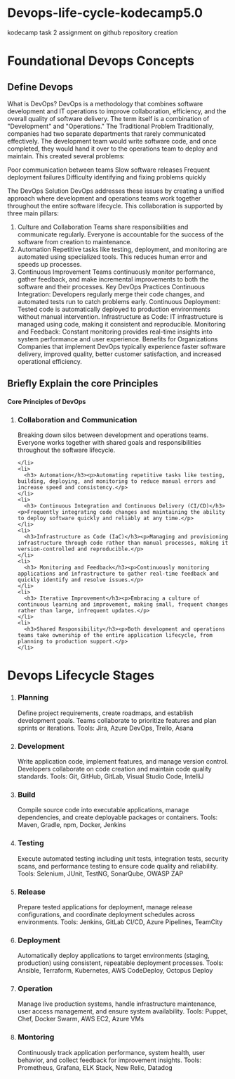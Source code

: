 # Devops-life-cycle-kodecamp5.0
kodecamp task 2 assignment on github repository creation
<h1>Foundational Devops Concepts</h1>
<h2>Define Devops</h2>
<p>What is DevOps?
DevOps is a methodology that combines software development and IT operations to improve collaboration, efficiency, and the overall quality of software delivery. The term itself is a combination of "Development" and "Operations."
The Traditional Problem
Traditionally, companies had two separate departments that rarely communicated effectively. The development team would write software code, and once completed, they would hand it over to the operations team to deploy and maintain. This created several problems:

Poor communication between teams
Slow software releases
Frequent deployment failures
Difficulty identifying and fixing problems quickly

The DevOps Solution
DevOps addresses these issues by creating a unified approach where development and operations teams work together throughout the entire software lifecycle. This collaboration is supported by three main pillars:
1. Culture and Collaboration
Teams share responsibilities and communicate regularly. Everyone is accountable for the success of the software from creation to maintenance.
2. Automation
Repetitive tasks like testing, deployment, and monitoring are automated using specialized tools. This reduces human error and speeds up processes.
3. Continuous Improvement
Teams continuously monitor performance, gather feedback, and make incremental improvements to both the software and their processes.
Key DevOps Practices
Continuous Integration: Developers regularly merge their code changes, and automated tests run to catch problems early.
Continuous Deployment: Tested code is automatically deployed to production environments without manual intervention.
Infrastructure as Code: IT infrastructure is managed using code, making it consistent and reproducible.
Monitoring and Feedback: Constant monitoring provides real-time insights into system performance and user experience.
Benefits for Organizations
Companies that implement DevOps typically experience faster software delivery, improved quality, better customer satisfaction, and increased operational efficiency.</p>
<h2>Briefly Explain the core Principles</h2>
<h4> Core Principles of DevOps </h4>
  <ol>
    <li>
      <h3>Collaboration and Communication</h3><p>Breaking down silos between development and operations teams. Everyone works together with shared goals and responsibilities throughout the software lifecycle.

    </li>
    <li>
      <h3> Automation</h3><p>Automating repetitive tasks like testing, building, deploying, and monitoring to reduce manual errors and increase speed and consistency.</p>
    </li>
    <li>
      <h3> Continuous Integration and Continuous Delivery (CI/CD)</h3><p>Frequently integrating code changes and maintaining the ability to deploy software quickly and reliably at any time.</p>
    </li>
    <li>
      <h3>Infrastructure as Code (IaC)</h3><p>Managing and provisioning infrastructure through code rather than manual processes, making it version-controlled and reproducible.</p>
    </li>
    <li>
      <h3> Monitoring and Feedback</h3><p>Continuously monitoring applications and infrastructure to gather real-time feedback and quickly identify and resolve issues.</p>
    </li>
    <li>
      <h3> Iterative Improvement</h3><p>Embracing a culture of continuous learning and improvement, making small, frequent changes rather than large, infrequent updates.</p>
    </li>
    <li>
      <h3>Shared Responsibility</h3><p>Both development and operations teams take ownership of the entire application lifecycle, from planning to production support.</p>
    </li>
  </ol>
  <h1>Devops Lifecycle Stages</h1>
  <ol>
    <li>
      <h3>Planning</h3><p>Define project requirements, create roadmaps, and establish development goals. Teams collaborate to prioritize features and plan sprints or iterations.
Tools: Jira, Azure DevOps, Trello, Asana</p>
    </li>
    <li>
      <h3>Development</h3><p>Write application code, implement features, and manage version control. Developers collaborate on code creation and maintain code quality standards.
Tools: Git, GitHub, GitLab, Visual Studio Code, IntelliJ</p>
    </li>
    <li>
      <h3>Build</h3><p>Compile source code into executable applications, manage dependencies, and create deployable packages or containers.
Tools: Maven, Gradle, npm, Docker, Jenkins</p>
    </li>
    <li>
      <h3>Testing</h3><p>Execute automated testing including unit tests, integration tests, security scans, and performance testing to ensure code quality and reliability.
Tools: Selenium, JUnit, TestNG, SonarQube, OWASP ZAP</p>
    </li>
    <li>
      <h3>Release</h3><p>Prepare tested applications for deployment, manage release configurations, and coordinate deployment schedules across environments.
Tools: Jenkins, GitLab CI/CD, Azure Pipelines, TeamCity</p>
    </li>
    <li>
      <h3>Deployment</h3><p>Automatically deploy applications to target environments (staging, production) using consistent, repeatable deployment processes.
Tools: Ansible, Terraform, Kubernetes, AWS CodeDeploy, Octopus Deploy</p>
    </li>
    <li>
      <h3>Operation</h3><p>Manage live production systems, handle infrastructure maintenance, user access management, and ensure system availability.
Tools: Puppet, Chef, Docker Swarm, AWS EC2, Azure VMs</p>
    </li>
    <li>
      <h3>Montoring</h3><p>Continuously track application performance, system health, user behavior, and collect feedback for improvement insights.
Tools: Prometheus, Grafana, ELK Stack, New Relic, Datadog</p>
    </li>
  </ol>
